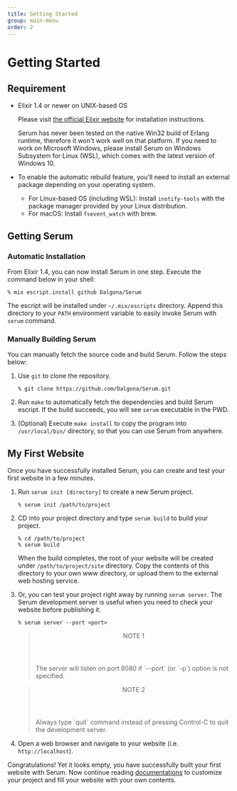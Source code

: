 ```yaml
---
title: Getting Started
group: main-menu
order: 2
---
```


# Getting Started

## Requirement

* Elixir 1.4 or newer on UNIX-based OS

    Please visit [the official Elixir website](http://elixir-lang.org) for
    installation instructions.

    Serum has never been tested on the native Win32 build of Erlang runtime,
    therefore it won't work well on that platform. If you need to work on
    Microsoft Windows, please install Serum on Windows Subsystem for Linux
    (WSL), which comes with the latest version of Windows 10.

* To enable the automatic rebuild feature, you'll need to install an external
  package depending on your operating system.

    * For Linux-based OS (including WSL): Install `inotify-tools` with the
      package manager provided by your Linux distribution.
    * For macOS: Install `fsevent_watch` with brew.

## Getting Serum

### Automatic Installation

From Elixir 1.4, you can now install Serum in one step. Execute the command
below in your shell:

```
% mix escript.install github Dalgona/Serum
```

The escript will be installed under `~/.mix/escripts` directory. Append this
directory to your `PATH` environment variable to easily invoke Serum with
`serum` command.

### Manually Building Serum

You can manually fetch the source code and build Serum. Follow the steps below:

1. Use `git` to clone the repository.

    ```
    % git clone https://github.com/Dalgona/Serum.git
    ```

2. Run `make` to automatically fetch the dependencies and build Serum escript.
If the build succeeds, you will see `serum` executable in the PWD.

3. (Optional) Execute `make install` to copy the program into `/usr/local/bin/`
directory, so that you can use Serum from anywhere.

## My First Website

Once you have successfully installed Serum, you can create and test your first
website in a few minutes.

1. Run `serum init [directory]` to create a new Serum project.

    ```
    % serum init /path/to/project
    ```

2. CD into your project directory and type `serum build` to build your project.

    ```
    % cd /path/to/project
    % serum build
    ```

    When the build completes, the root of your website will be created under
    `/path/to/project/site` directory. Copy the contents of this directory to
    your own www directory, or upload them to the external web hosting service.

3. Or, you can test your project right away by running `serum server`.  The
Serum development server is useful when you need to check your website before
publishing it.

    ```
    % serum server --port <port>
    ```

    <blockquote class="note">
      <header>NOTE 1</header>
      <p>The server will listen on port 8080 if `--port` (or `-p`) option is
      not specified.</p>
    </blockquote>

    <blockquote class="note">
      <header>NOTE 2</header>
      <p>Always type `quit` command instead of pressing Control-C to quit the
      development server.</p>
    </blockquote>

4. Open a web browser and navigate to your website (i.e. `http://localhost`).

Congratulations! Yet it looks empty, you have successfully built your first
website with Serum. Now continue reading [documentations](%page:docs/index) to
customize your project and fill your website with your own contents.
